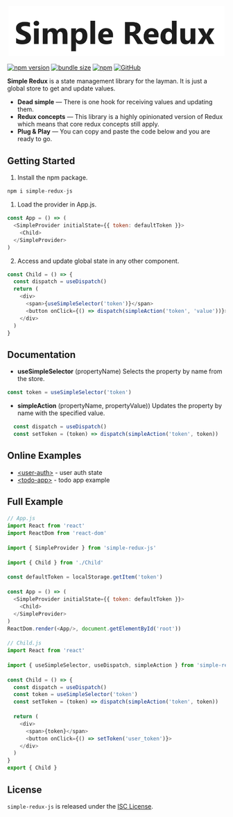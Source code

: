
<h1 align="center">
  <img alt="hybrids - the web components" src="https://raw.githubusercontent.com/LiveDuo/simple-redux/master/assets/simple-redux-logo.png" width="500" align="center">
  <br/>
</h1>

[![npm version](https://img.shields.io/npm/v/hybrids.svg?style=flat)](https://www.npmjs.com/package/hybrids)
[![bundle size](https://img.shields.io/bundlephobia/minzip/hybrids.svg?label=minzip)](https://bundlephobia.com/result?p=hybrids)
[![npm](https://img.shields.io/npm/dt/hybrids.svg)](https://www.npmjs.com/package/hybrids)
[![GitHub](https://img.shields.io/github/license/hybridsjs/hybrids.svg)](LICENSE)

**Simple Redux** is a state management library for the layman. It is just a global store to get and update values.

* **Dead simple** — There is one hook for receiving values and updating them.
* **Redux concepts** — This library is a highly opinionated version of Redux which means that core redux concepts still apply.
* **Plug & Play** — You can copy and paste the code below and you are ready to go.

## Getting Started

1. Install the npm package.
```javascript
npm i simple-redux-js
```
1. Load the provider in App.js.

```javascript
const App = () => (
  <SimpleProvider initialState={{ token: defaultToken }}>
    <Child>
  </SimpleProvider>
)
```

2. Access and update global state in any other component.

```javascript
const Child = () => {
  const dispatch = useDispatch()
  return (
    <div>
      <span>{useSimpleSelector('token')}</span>
      <button onClick={() => dispatch(simpleAction('token', 'value'))}>
    </div>
  )
}
```

## Documentation

- **useSimpleSelector** (propertyName)
Selects the property by name from the store.
``` javascript
const token = useSimpleSelector('token')
```
- **simpleAction** (propertyName, propertyValue))
Updates the property by name with the specified value.
``` javascript
  const dispatch = useDispatch()
  const setToken = (token) => dispatch(simpleAction('token', token))
```

## Online Examples

- [&lt;user-auth&gt;](https://brokenlink.com) - user auth state
- [&lt;todo-app&gt;](https://brokenlink.com) - todo app example

## Full Example

```javascript
// App.js
import React from 'react'
import ReactDom from 'react-dom'

import { SimpleProvider } from 'simple-redux-js'

import { Child } from './Child'

const defaultToken = localStorage.getItem('token')

const App = () => (
  <SimpleProvider initialState={{ token: defaultToken }}>
    <Child>
  </SimpleProvider>
)
ReactDom.render(<App/>, document.getElementById('root'))

// Child.js
import React from 'react'

import { useSimpleSelector, useDispatch, simpleAction } from 'simple-redux-js'

const Child = () => {
  const dispatch = useDispatch()
  const token = useSimpleSelector('token')
  const setToken = (token) => dispatch(simpleAction('token', token))

  return (
    <div>
      <span>{token}</span>
      <button onClick={() => setToken('user_token')}>
    </div>
  )
}
export { Child }
```

## License

`simple-redux-js` is released under the [ISC License](LICENSE).
